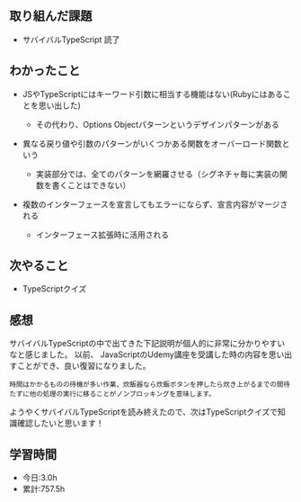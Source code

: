## 取り組んだ課題
- サバイバルTypeScript 読了

## わかったこと
- JSやTypeScriptにはキーワード引数に相当する機能はない(Rubyにはあることを思い出した)
  - その代わり、Options Objectパターンというデザインパターンがある

- 異なる戻り値や引数のパターンがいくつかある関数をオーバーロード関数という
  - 実装部分では、全てのパターンを網羅させる（シグネチャ毎に実装の関数を書くことはできない）

- 複数のインターフェースを宣言してもエラーにならず、宣言内容がマージされる
  - インターフェース拡張時に活用される

## 次やること
- TypeScriptクイズ

## 感想
サバイバルTypeScriptの中で出てきた下記説明が個人的に非常に分かりやすいなと感じました。
以前、 JavaScriptのUdemy講座を受講した時の内容を思い出すことができ、良い復習になりました。

`時間はかかるものの待機が多い作業、炊飯器なら炊飯ボタンを押したら炊き上がるまでの間待たずに他の処理の実行に移ることがノンブロッキングを意味します。`

ようやくサバイバルTypeScriptを読み終えたので、次はTypeScriptクイズで知識確認したいと思います！

## 学習時間
- 今日:3.0h
- 累計:757.5h

